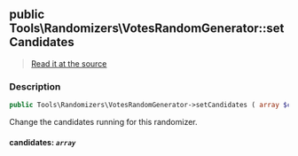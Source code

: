 ## public Tools\Randomizers\VotesRandomGenerator::setCandidates

> [Read it at the source](https://github.com/julien-boudry/Condorcet/blob/master/src/Tools/Randomizers/VotesRandomGenerator.php#L59)

### Description    

```php
public Tools\Randomizers\VotesRandomGenerator->setCandidates ( array $candidates ): void
```

Change the candidates running for this randomizer.
    

#### **candidates:** *```array```*   
    
